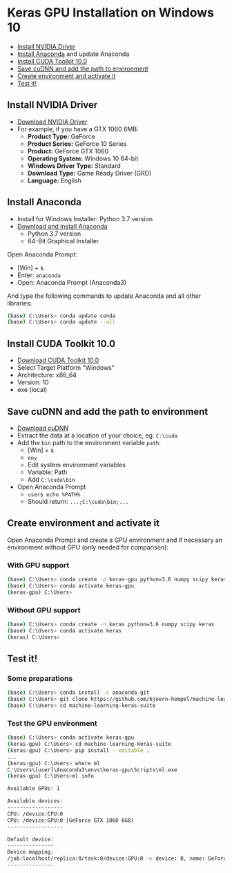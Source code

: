 # Keras GPU Installation on Windows 10

* [Install NVIDIA Driver](#user-content-install-nvidia-driver)
* [Install Anaconda](#user-content-install-anaconda) and update Anaconda
* [Install CUDA Toolkit 10.0](#user-content-install-cuda-toolkit-100)
* [Save cuDNN and add the path to environment](#save-cudnn-and-add-the-path-to-environment)
* [Create environment and activate it](#user-content-create-environment-and-activate-it)
* [Test it!](#user-content-test-it)

## Install NVIDIA Driver

* [Download NVIDIA Driver](https://www.nvidia.com/Download/index.aspx?lang=en-us)
* For example, if you have a GTX 1060 6MB:
  * **Product Type:** GeForce
  * **Product Series:** GeForce 10 Series
  * **Product:** GeForce GTX 1060
  * **Operating System:** Windows 10 64-bit
  * **Windows Driver Type:** Standard
  * **Download Type:** Game Ready Driver (GRD)
  * **Language:**	English

## Install Anaconda

* Install for Windows Installer: Python 3.7 version
* [Download and install Anaconda](https://www.anaconda.com/distribution/)
  * Python 3.7 version
  * 64-Bit Graphical Installer

Open Anaconda Prompt:

* [Win] + s
* Enter: `anaconda`
* Open: Anaconda Prompt (Anaconda3)

And type the following commands to update Anaconda and all other libraries:

```bash
(base) C:\Users> conda update conda
(base) C:\Users> conda update --all
```

## Install CUDA Toolkit 10.0

* [Download CUDA Toolkit 10.0](https://developer.nvidia.com/rdp/cudnn-download)
* Select Target Platform "Windows"
* Architecture: x86_64
* Version: 10
* exe (local)

## Save cuDNN and add the path to environment

* [Download cuDNN](https://developer.nvidia.com/rdp/cudnn-download)
* Extract the data at a location of your choice, eg. `C:\cuda`
* Add the `bin` path to the environment variable `path`:
  * [Win] + s
  * `env`
  * Edit system environment variables
  * Variable: Path
  * Add `C:\cuda\bin`
* Open Anaconda Prompt
  * `user$ echo %PATH%`
  * Should return: `...;C:\cuda\bin;...`

## Create environment and activate it

Open Anaconda Prompt and create a GPU environment and if necessary an environment without GPU (only needed for comparison):

### With GPU support

```bash
(base) C:\Users> conda create -n keras-gpu python=3.6 numpy scipy keras-gpu
(base) C:\Users> conda activate keras-gpu
(keras-gpu) C:\Users>
```

### Without GPU support

```bash
(base) C:\Users> conda create -n keras python=3.6 numpy scipy keras
(base) C:\Users> conda activate keras
(keras) C:\Users>
```

## Test it!

### Some preparations

```bash
(base) C:\Users> conda install -c anaconda git
(base) C:\Users> git clone https://github.com/bjoern-hempel/machine-learning-keras-suite.git
(base) C:\Users> cd machine-learning-keras-suite
```

### Test the GPU environment

```bash
(base) C:\Users> conda activate keras-gpu
(keras-gpu) C:\Users> cd machine-learning-keras-suite
(keras-gpu) C:\Users> pip install --editable .
...
(keras-gpu) C:\Users> where ml
C:\Users\[user]\Anaconda3\envs\keras-gpu\Scripts\ml.exe
(keras-gpu) C:\Users>ml info

Available GPUs: 1

Available devices:
------------------
CPU: /device:CPU:0
CPU: /device:GPU:0 [GeForce GTX 1060 6GB]
------------------

Default device:
---------------
Device mapping:
/job:localhost/replica:0/task:0/device:GPU:0 -> device: 0, name: GeForce GTX 1060 6GB, ...
---------------
```
